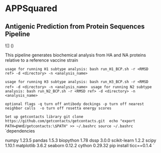 # APPSquared 
## Antigenic Prediction from Protein Sequences Pipeline 
![]
()

This pipeline generates biochemical analysis from HA and NA proteins relative to a reference vaccine strain


`usage for running H1 subtype analysis:
		bash run_H1_BCP.sh -r <RMSD ref> -d <directory> -n <analysis_name>
`

`usage for running H3 subtype analysis:
bash run_H3_BCP.sh -r <RMSD ref> -d <directory> -n <analysis_name>
`
`usage for running N2 subtype analysis:
bash run_N2_BCP.sh -r <RMSD ref> -d <directory> -n <analysis_name>
`

`optional flags
-q turn off antibody dockings
-p turn off nearest neighbor calls 
-o turn off rosetta energy scores
`

`Set up getcontacts library git clone https://github.com/getcontacts/getcontacts.git 
echo "export PATH=`pwd`/getcontacts:\$PATH" >> ~/.bashrc source ~/.bashrc
`
`dependencies

numpy                     1.23.5
pandas                    1.5.3
biopython                 1.78
dssp                      3.0.0
scikit-learn              1.2.2
scipy                     1.10.1
matplotlib                3.6.2
seaborn                   0.12.2
cython                    0.29.32
pip install ticc==0.1.4 
`
